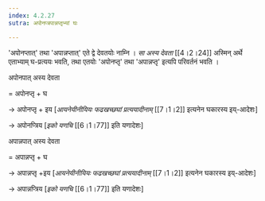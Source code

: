```yaml
---
index: 4.2.27
sutra: अपोनप्त्रपान्नप्तृभ्यां घः

---
```

'अपोनप्तात्' तथा 'अपान्नप्तात्' एते द्वे देवतयोः नाम्नि । _सा अस्य देवता_ [[4।2।24]] अस्मिन् अर्थे एताभ्याम् घ-प्रत्ययः भवति, तथा एतयोः 'अपोनप्तृ' तथा 'अपान्नप्तृ' इत्यपि परिवर्तनं भवति ।       



अपोनपात्  अस्य देवता

= अपोनप्तृ + घ

→ अपोनप्तृ + इय [_आयनेयीनीयियः फढखच्छघां प्रत्ययादीनाम्‌_ [[7।1।2]] इत्यनेन घकारस्य इय्-आदेशः]

→ अपोनप्त्रिय [_इको यणचि_ [[6।1।77]] इति यणादेशः]



अपान्नपात् अस्य देवता

= अपान्नप्तृ + घ

→ अपान्नप्तृ +इय   [_आयनेयीनीयियः फढखच्छघां प्रत्ययादीनाम्‌_ [[7।1।2]] इत्यनेन घकारस्य इय्-आदेशः]

→ अपान्नप्त्रिय [_इको यणचि_ [[6।1।77]] इति यणादेशः]


